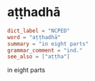 # aṭṭhadhā

``` toml
dict_label = "NCPED"
word = "aṭṭhadhā"
summary = "in eight parts"
grammar_comment = "ind."
see_also = ["aṭṭha"]
```

in eight parts

